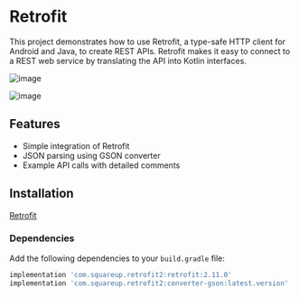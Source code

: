 
# Retrofit

This project demonstrates how to use Retrofit, a type-safe HTTP client for Android and Java, to create REST APIs. Retrofit makes it easy to connect to a REST web service by translating the API into Kotlin interfaces.

![image](https://github.com/3mohamed-abdelfattah/REST-APIs-Retrofit/assets/142848460/a9eecb80-26cd-4867-8f2e-9758ac826efe)

![image](https://github.com/3mohamed-abdelfattah/REST-APIs-Retrofit/assets/142848460/67c3c3ff-2531-49c9-91bb-1e01652ca9e8)

## Features

- Simple integration of Retrofit
- JSON parsing using GSON converter
- Example API calls with detailed comments

## Installation

[Retrofit](https://github.com/square/retrofit)



### Dependencies

Add the following dependencies to your `build.gradle` file:

```gradle
implementation 'com.squareup.retrofit2:retrofit:2.11.0'
implementation 'com.squareup.retrofit2:converter-gson:latest.version'
```


